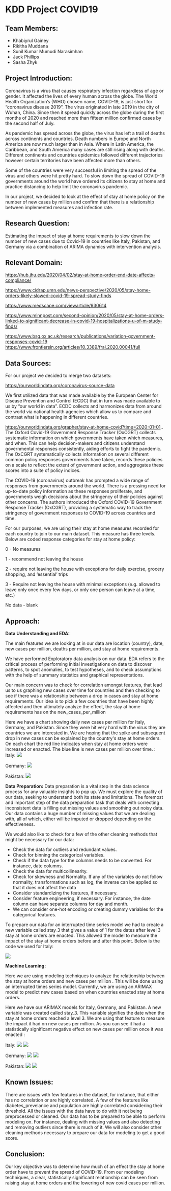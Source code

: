 # KDD Project COVID19

Team Members:
-
- Khabiyrul Gainey
- Rikitha Muddana
- Sunil Kumar Mumudi Narasimhan
- Jack Phillips
- Sasha Zhyk

Project Introduction:
-
Coronavirus is a virus that causes respiratory infection regardless of age or gender. It affected the lives of every human across the globe.  The World Health Organization’s (WHO) chosen name, COVID-19, is just short for “coronavirus disease 2019”. The virus originated in late 2019 in the city of Wuhan, China. Since then it spread quickly across the globe during the first months of 2020 and reached more than fifteen million confirmed cases by the second half of July.

As pandemic has spread across the globe, the virus has left a trail of deaths across continents and countries. Death numbers in Europe and North America are now much larger than in Asia. Where in Latin America, the Caribbean, and South America many cases are still rising along with deaths. Different continents and countries epidemics followed different trajectories however certain territories have been affected more than others.

Some of the countries were very successful in limiting the spread of the virus and others were hit pretty hard. To slow down the spread of COVID-19  governments around the world have ordered its citizens to stay at home and practice distancing to help limit the coronavirus pandemic. 

In our project, we decided to look at the effect of stay at home policy on the number of new cases by million and confirm that there is a relationship between implemented measures and infection rate. 




Research Question:
-
Estimating the impact of stay at home requirements to slow down the number of new cases due to Covid-19 in countries like Italy, Pakistan, and Germany via a combination of  ARIMA dynamics with intervention analysis. 

Relevant Domain:
-

https://hub.jhu.edu/2020/04/02/stay-at-home-order-end-date-affects-compliance/

https://www.cidrap.umn.edu/news-perspective/2020/05/stay-home-orders-likely-slowed-covid-19-spread-study-finds

https://www.medscape.com/viewarticle/930614

https://www.minnpost.com/second-opinion/2020/05/stay-at-home-orders-linked-to-significant-decrease-in-covid-19-hospitalizations-u-of-m-study-finds/

https://www.bsg.ox.ac.uk/research/publications/variation-government-responses-covid-19
https://www.frontiersin.org/articles/10.3389/frai.2020.00041/full



Data Sources:
-

For our project we decided to merge two datasets:

https://ourworldindata.org/coronavirus-source-data

We first utilized data that was made available by the European Center for Disease Prevention and Control (ECDC) that in turn was made available to us by “our world in data”. ECDC  collects and harmonizes data from around the world via national health agencies which allow us to compare and contrast what is happening in different countries. 

https://ourworldindata.org/grapher/stay-at-home-covid?time=2020-01-01..
The Oxford Covid-19 Government Response Tracker (OxCGRT) collects systematic information on which governments have taken which measures, and when. This can help decision-makers and citizens understand governmental responses consistently, aiding efforts to fight the pandemic. The OxCGRT systematically collects information on several different common policy responses governments have taken, records these policies on a scale to reflect the extent of government action, and aggregates these scores into a suite of policy indices.

The COVID-19 (coronavirus) outbreak has prompted a wide range of responses from governments around the world. There is a pressing need for up-to-date policy information as these responses proliferate, and governments weigh decisions about the stringency of their policies against other concerns. The authors introduced the Oxford COVID-19 Government Response Tracker (OxCGRT), providing a systematic way to track the stringency of government responses to COVID-19 across countries and time. 

For our purposes, we are using their stay at home measures recorded for each country to join to our main dataset. This measure has three levels. Below are  coded  response categories for stay at home policy:

0 - No measures

1 - recommend not leaving the house

2 - require not leaving the house with exceptions for daily exercise, grocery shopping, and ‘essential’ trips

3 - Require not leaving the house with minimal exceptions (e.g. allowed to leave only once every few days, or only one person can leave at a time, etc.)

No data - blank


Approach:
-
  **Data Understanding and EDA:**
  
The main features we are looking at in our data are location (country), date, new cases per million, deaths per million, and stay at home requirements. 

We have performed Exploratory data analysis on our data. EDA refers to the critical process of performing initial investigations on data to discover patterns, to spot anomalies, to test hypotheses, and to check assumptions with the help of summary statistics and graphical representations. 

Our main concern was to check for correlation amongst features, that lead us to us graphing new cases over time for countries and then checking to see if there was a relationship between a drop in cases and stay at home requirements. Our idea is to pick a few countries that have been highly affected and then ultimately analyze the effect, the stay at home requirements has on the new_cases_per_million

Here we have a chart showing daily new cases per million for Italy, Germany, and Pakistan. Since they were hit very hard with the virus they are countries we are interested in. We are hoping that the spike and subsequent drop in new cases can be explained by the country's stay at home orders. On each chart the red line indicates when stay at home orders were increased or enacted. The blue line is new cases per million over time. :
Italy:
![](https://i.imgur.com/ypbw6rf.png)

Germany:
![](https://i.imgur.com/9c83vhc.png)

Pakistan:
![](https://i.imgur.com/EFFce0r.png)
  
  
  **Data Preparation:**
  Data preparation is a vital step in the data science process for any valuable insights to pop up. We must explore the quality of our data, seeking to understand both its state and limitations. The foremost and important step of the data preparation task that deals with correcting inconsistent data is filling out missing values and smoothing out noisy data. Our data contains a huge number of missing values that we are dealing with, all of which, either will be imputed or dropped depending on the effectiveness.

We would also like to check for a few of the other cleaning methods that might be necessary for our data:
- Check the data for outliers and redundant values.
- Check for binning the categorical variables.
- Check if the data type for the columns needs to be converted. For instance, date columns.
- Check the data for multicollinearity.
- Check for skewness and Normality. If any of the variables do not follow normality, transformations such as log, the inverse can be applied so that it does not affect the data
- Consider standardizing the features, if necessary.
- Consider feature engineering, if necessary. For instance, the date column can have separate columns for day and month.
- We can consider one-hot encoding or creating dummy variables for the categorical features.

To prepare our data for an interrupted time series model we had to create a new variable called stay_3 that gives a value of 1 for the dates after level 3 stay at home orders are enacted. This allowed the model to measure the impact of the stay at home orders before and after this point. Below is the code we used for Italy:

![](https://i.imgur.com/a4ukawn.png)

  
 **Machine Learning:**
  
Here we are using modeling techniques to analyze the relationship between the stay at home orders and new cases per million . This will be done using an interrupted times series model. Currently, we are using an ARIMAX model to predict new cases based on when countries enacted stay at home orders. 

Here we have our ARIMAX models for Italy, Germany, and Pakistan. A new variable was created called stay_3. This variable signifies the date when the stay at home orders reached a level 3. We are using that feature to measure the impact it had on new cases per million. As you can see it had a statistically significant negative effect on new cases per million once it was enacted :

Italy:
![](https://i.imgur.com/FegTr7q.png) 
![](https://i.imgur.com/bzoVeZn.png)

Germany:
![](https://i.imgur.com/5MWkOsB.png) 
![](https://i.imgur.com/s3eXP2l.png)

Pakistan:
![](https://i.imgur.com/0s7OgPx.png) 
![](https://i.imgur.com/xdmCDV6.png) 




  
  
Known Issues:
-
There are issues with few features in the dataset, for instance,  that either has no correlation or are highly correlated. A few of the features like diabetes_prevelance and population are highly correlated considering their threshold. All the issues with the data have to do with it not being preprocessed or cleaned. Our data has to be prepared to be able to perform modeling on. For instance, dealing with missing values and also detecting and removing outliers since there is much of it. We will also consider other cleaning methods necessary to prepare our data for modeling to get a good score.

Conclusion:
-
Our key objective was to determine how much of an effect the stay at home order have to prevent the spread of COVID-19. From our modeling techniques, a clear, statistically significant relationship can be seen from raising stay at home orders and the lowering of new covid cases per million. 





